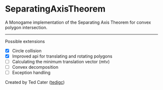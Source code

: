 # SeparatingAxisTheorem

A Monogame implementation of the Separating Axis Theorem for convex polygon intersection.

---

Possible extensions

- [x] Circle collision
- [x] Improved api for translating and rotating polygons
- [ ] Calculating the minimum translation vector (mtv)
- [ ] Convex decomposition
- [ ] Exception handling

Created by Ted Cater ([tedigc](https://github.com/tedigc))
